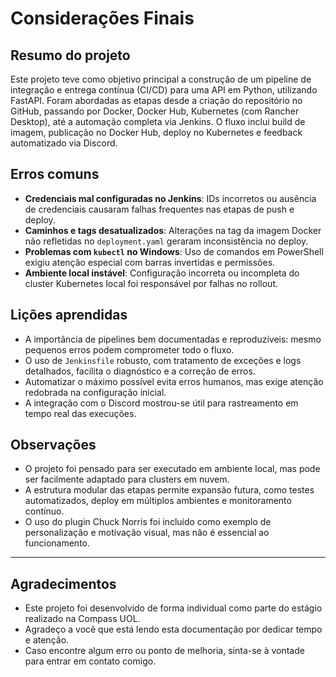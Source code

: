 # Considerações Finais

## Resumo do projeto

Este projeto teve como objetivo principal a construção de um pipeline de integração e entrega contínua (CI/CD) para uma API em Python, utilizando FastAPI. Foram abordadas as etapas desde a criação do repositório no GitHub, passando por Docker, Docker Hub, Kubernetes (com Rancher Desktop), até a automação completa via Jenkins. O fluxo inclui build de imagem, publicação no Docker Hub, deploy no Kubernetes e feedback automatizado via Discord.


## Erros comuns

- **Credenciais mal configuradas no Jenkins**: IDs incorretos ou ausência de credenciais causaram falhas frequentes nas etapas de push e deploy.
- **Caminhos e tags desatualizados**: Alterações na tag da imagem Docker não refletidas no `deployment.yaml` geraram inconsistência no deploy.
- **Problemas com `kubectl` no Windows**: Uso de comandos em PowerShell exigiu atenção especial com barras invertidas e permissões.
- **Ambiente local instável**: Configuração incorreta ou incompleta do cluster Kubernetes local foi responsável por falhas no rollout.


## Lições aprendidas

- A importância de pipelines bem documentadas e reproduzíveis: mesmo pequenos erros podem comprometer todo o fluxo.
- O uso de `Jenkinsfile` robusto, com tratamento de exceções e logs detalhados, facilita o diagnóstico e a correção de erros.
- Automatizar o máximo possível evita erros humanos, mas exige atenção redobrada na configuração inicial.
- A integração com o Discord mostrou-se útil para rastreamento em tempo real das execuções.


## Observações

- O projeto foi pensado para ser executado em ambiente local, mas pode ser facilmente adaptado para clusters em nuvem.
- A estrutura modular das etapas permite expansão futura, como testes automatizados, deploy em múltiplos ambientes e monitoramento contínuo.
- O uso do plugin Chuck Norris foi incluído como exemplo de personalização e motivação visual, mas não é essencial ao funcionamento.

---

## Agradecimentos

- Este projeto foi desenvolvido de forma individual como parte do estágio realizado na Compass UOL.  
- Agradeço a você que está lendo esta documentação por dedicar tempo e atenção.  
- Caso encontre algum erro ou ponto de melhoria, sinta-se à vontade para entrar em contato comigo.
